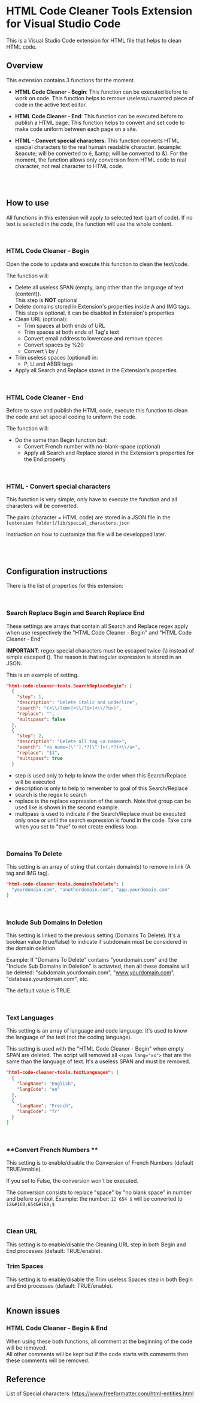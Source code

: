 # HTML Code Cleaner Tools Extension for Visual Studio Code
This is a Visual Studio Code extension for HTML file that helps to clean HTML code.

## **Overview**
This extension contains 3 functions for the moment.

+ **HTML Code Cleaner - Begin**: This function can be executed before to work on code. This function helps to remove useless/unwanted piece of code in the active text editor.

+ **HTML Code Cleaner - End**: This function can be executed before to publish a HTML page. This function helps to convert and set code to make code uniform between each page on a site.

+ **HTML - Convert special characters**: This function converts HTML special characters to the real humain readable character. (example: &amp;eacute; will be converted to é, &amp;amp; will be converted to &).
For the moment, the function allows only conversion from HTML code to real character, not real character to HTML code.

<br />
<br />


## **How to use**
All functions in this extension will apply to selected text (part of code). If no text is selected in the code, the function will use the whole content.

<br />

### **HTML Code Cleaner - Begin**
Open the code to update and execute this function to clean the text/code.

The function will:
+ Delete all useless SPAN (empty, lang other than the language of text (content)).<br>This step is **NOT** optional
+ Delete domains stored in Extension's properties inside A and IMG tags.<br> This step is optional, it can be disabled in Extension's properties
+ Clean URL (optional):
  + Trim spaces at both ends of URL
  + Trim spaces at both ends of Tag's text
  + Convert email address to lowercase and remove spaces
  + Convert spaces by %20
  + Convert \ by /
+ Trim useless spaces (optional) in:
  + P, LI and ABBR tags
+ Apply all Search and Replace stored in the Extension's properties

<br />

### **HTML Code Cleaner - End**
Before to save and publish the HTML code, execute this function to clean the code and set special coding to uniform the code.

The function will:
+ Do the same than Begin function but:
  + Convert French number with no-blank-space (optional)
  + Apply all Search and Replace stored in the Extension's properties for the End property

<br />

### **HTML - Convert special characters**
This function is very simple, only have to execute the function and all characters will be converted.

The pairs (character = HTML code) are stored in a JSON file in the ```[extension folder]/lib/special_characters.json```

Instruction on how to customize this file will be developped later.

<br />
<br />

## **Configuration instructions**
There is the list of properties for this extension:

<br />

### **Search Replace Begin** and **Search Replace End**
These settings are arrays that contain all Search and Replace regex apply when use respectively the "HTML Code Cleaner - Begin" and "HTML Code Cleaner - End"

**IMPORTANT**: regex special characters must be escaped twice (\\) instead of simple escaped (\). The reason is that regular expression is stored in an JSON. 

This is an example of setting.

```JSON
"html-code-cleaner-tools.SearchReplaceBegin": [
  {
    "step": 1,
    "description": "Delete italic and underline",
    "search": "(<\\/?em>|<\\/?i>|<\\/?u>)",
    "replace": "",
    "multipass": false
  },
  {
    "step": 2,
    "description": "Delete all tag <a name>",
    "search": "<a name=[\"'].*?[\"']>(.*?)<\\/a>",
    "replace": "$1",
    "multipass": true
  }
```
+ step is used only to help to know the order when this Search/Replace will be executed
+ description is only to help to remember to goal of this Search/Replace
+ search is the regex to search
+ replace is the replace expression of the search. Note that group can be used like is shown in the second example.
+ multipass is used to indicate if the Search/Replace must be executed only once or until the search expression is found in the code. Take care when you set to "true" to not create endless loop.

<br />

### **Domains To Delete**
This setting is an array of string that contain domain(s) to remove in link (A tag and IMG tag). 

```JSON
"html-code-cleaner-tools.domainsToDelete": [
  "yourdomain.com", "anotherdomain.com", "app.yourdomain.com"
]
```

<br />

### **Include Sub Domains In Deletion**
This setting is linked to the previous setting (Domains To Delete). It's a boolean value (true/false) to indicate if subdomain must be considered in the domain deletion.

Example: If "Domains To Delete" contains "yourdomain.com" and the "Include Sub Domains in Deletion" is actiavted, then all these domains will be deleted: "subdomain.yourdomain.com", "www.yourdomain.com", "database.yourdomain.com", etc.

The default value is TRUE.

<br />

### **Text Languages**
This setting is an array of language and code language. It's used to know the language of the text (not the coding language).

This setting is used with the "HTML Code Cleaner - Begin" when empty SPAN are deleted. The script will removed all ```<span lang="xx">``` that are the same than the language of text. It's a useless SPAN and must be removed.

```JSON
"html-code-cleaner-tools.textLanguages": [
  {
    "langName": "English",
    "langCode": "en"
  },
  {
    "langName": "French",
    "langCode": "fr"
  }
]
```

<br />

### **Convert French Numbers **
This setting is to enable/disable the Conversion of French Numbers (default TRUE/enable).

If you set to False, the conversion won't be executed.

The conversion consists to replace "space" by "no blank space" in number and before symbol.
Example: the number: ```12 654 $``` will be converted to ```12&#160;654&#160;$```

<br />

### **Clean URL**
This setting is to enable/disable the Cleaning URL step in both Begin and End processes (default: TRUE/enable).
<br />

### **Trim Spaces**
This setting is to enable/disable the Trim useless Spaces step in both Begin and End processes (default: TRUE/enable).
<br /><br />


## Known issues

### HTML Code Cleaner - Begin & End
When using these both functions, all comment at the beginning of the code will be removed.<br>
All other comments will be kept but if the code starts with comments then these comments will be removed.


## Reference
List of Special characters: https://www.freeformatter.com/html-entities.html

